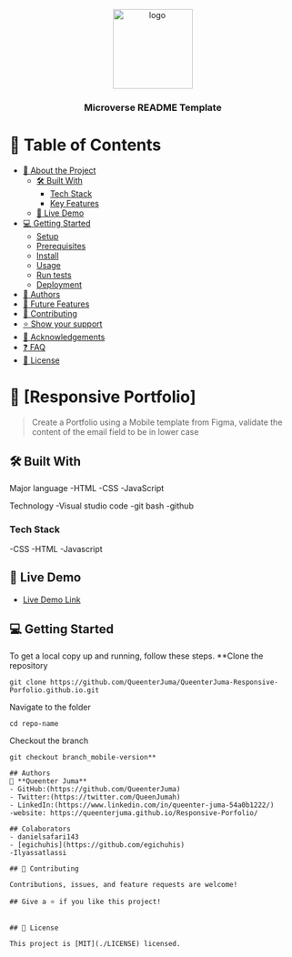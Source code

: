 <a name="readme-top"></a>



<div align="center">

  <img src="murple_logo.png" alt="logo" width="140"  height="auto" />
  <br/>

  <h3><b>Microverse README Template</b></h3>

</div>


# 📗 Table of Contents

- [📖 About the Project](#about-project)
  - [🛠 Built With](#built-with)
    - [Tech Stack](#tech-stack)
    - [Key Features](#key-features)
  - [🚀 Live Demo](#live-demo)
- [💻 Getting Started](#getting-started)
  - [Setup](#setup)
  - [Prerequisites](#prerequisites)
  - [Install](#install)
  - [Usage](#usage)
  - [Run tests](#run-tests)
  - [Deployment](#triangular_flag_on_post-deployment)
- [👥 Authors](#authors)
- [🔭 Future Features](#future-features)
- [🤝 Contributing](#contributing)
- [⭐️ Show your support](#support)
- [🙏 Acknowledgements](#acknowledgements)
- [❓ FAQ](#faq)
- [📝 License](#license)



# 📖 [Responsive Portfolio]

> Create a Portfolio using a Mobile template from Figma, validate the content of the email field to be in lower case

## 🛠 Built With 
Major language
-HTML
-CSS
-JavaScript

Technology
-Visual studio code
-git bash
-github


### Tech Stack 
-CSS
-HTML
-Javascript

## 🚀 Live Demo 

- [Live Demo Link]( https://queenterjuma.github.io/QueenterJuma-Responsive-Porfolio.github.io/)


## 💻 Getting Started <a name="getting-started"></a>

To get a local copy up and running, follow these steps.
**Clone the repository
```
git clone https://github.com/QueenterJuma/QueenterJuma-Responsive-Porfolio.github.io.git
```
Navigate to the folder
```
cd repo-name
```
Checkout the branch
```
git checkout branch_mobile-version**

## Authors
👤 **Queenter Juma**
- GitHub:(https://github.com/QueenterJuma)
- Twitter:(https://twitter.com/QueenJumah)
- LinkedIn:(https://www.linkedin.com/in/queenter-juma-54a0b1222/)
-website: https://queenterjuma.github.io/Responsive-Porfolio/

## Colaborators
- danielsafari143
- [egichuhis](https://github.com/egichuhis)
-Ilyassatlassi

## 🤝 Contributing 

Contributions, issues, and feature requests are welcome!

## Give a ⭐️ if you like this project! 


## 📝 License 

This project is [MIT](./LICENSE) licensed.
